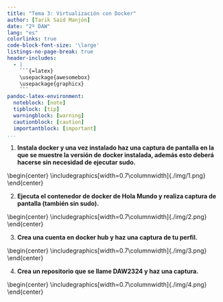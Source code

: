 ```yaml
---
title: "Tema 3: Virtualización con Docker"
author: [Tarik Said Manjón]
date: "2º DAW"
lang: "es"
colorlinks: true
code-block-font-size: '\large'
listings-no-page-break: true
header-includes:
  - |
    ```{=latex}
    \usepackage{awesomebox}
    \usepackage{graphicx}
    ```
pandoc-latex-environment:
  noteblock: [note]
  tipblock: [tip]
  warningblock: [warning]
  cautionblock: [caution]
  importantblock: [important]
...
```


1. **Instala docker y una vez instalado haz una captura de pantalla en la que se muestre la versión de docker instalada, además esto deberá hacerse sin necesidad de ejecutar sudo.**

\begin{center}
\includegraphics[width=0.7\columnwidth]{./img/1.png}
\end{center}

2. **Ejecuta el contenedor de docker de Hola Mundo y realiza captura de pantalla (también sin sudo).**

\begin{center}
\includegraphics[width=0.7\columnwidth]{./img/2.png}
\end{center}

3. **Crea una cuenta en docker hub y haz una captura de tu perfil.**

\begin{center}
\includegraphics[width=0.7\columnwidth]{./img/3.png}
\end{center}

4. **Crea un repositorio que se llame DAW2324 y haz una captura.**

\begin{center}
\includegraphics[width=0.7\columnwidth]{./img/4.png}
\end{center}
